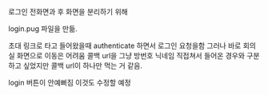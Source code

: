 로그인 전화면과 후 화면을 분리하기 위해

login.pug 파일을 만듦.

초대 링크로 타고 들어왔을때 authenticate 하면서 로그인 요청을함
그러나 바로 회의실 화면으로 이동은 어려움
콜백 url을 그냥 방번호 닉네임 직접쳐서 들어온 경우와 구분하고 싶었지만 콜백 url이 하나만 먹는 거 같음.

login 버튼이 안예뻐짐 이것도 수정할 예정
